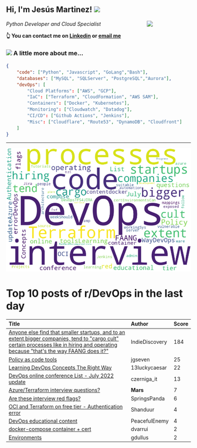 <!--
**jmartinezl/jmartinezl** is a ✨ _special_ ✨ repository because its `README.md` (this file) appears on your GitHub profile.

Here are some ideas to get you started:

- 🔭 I’m currently working on ...
- 🌱 I’m currently learning ...
- 👯 I’m looking to collaborate on ...
- 🤔 I’m looking for help with ...
- 💬 Ask me about ...
- 📫 How to reach me: ...
- 😄 Pronouns: ...
- ⚡ Fun fact: ...
-->

<h2>Hi, I'm Jesús Martinez! <img src="https://media.giphy.com/media/WUlplcMpOCEmTGBtBW/giphy.gif" width="30"> </h2>
<img align='right' src="https://media.giphy.com/media/NytMLKyiaIh6VH9SPm/giphy.gif" width="120">
<p><em>Python Developer and Cloud Specialist
</em></p>

**👆 You can contact me on [Linkedin](https://www.linkedin.com/in/jes%C3%BAs-martinez-2b7b10104/) or [email me](mailto:jesus.mtz.lorenzo@gmail.com)**

### <img src="https://media.giphy.com/media/VgCDAzcKvsR6OM0uWg/giphy.gif" width="50"> A little more about me...  

```json
{
    "code": ["Python", "Javascript", "GoLang","Bash"],
    "databases": ["MySQL", "SQLServer", "PostgreSQL","Aurora"],
    "devOps": [
        "Cloud Platforms": ["AWS", "GCP"],
        "IaC": ["Terraform", "CloudFormation", "AWS SAM"],
        "Containers": ["Docker", "Kubernetes"],
        "Monitoring": ["Cloudwatch", "Datadog"],
        "CI/CD": ["Github Actions", "Jenkins"],
        "Misc": ["Cloudflare", "Route53", "DynamoDB", "Cloudfront"]
    ]
}
```
---

![Wordcloud](./cloud.png)

# Top 10 posts of r/DevOps in the last day

| Title | Author | Score |
|:---|:---|:---|
| [Anyone else find that smaller startups, and to an extent bigger companies, tend to "cargo cult" certain processes like in hiring and operating because "that's the way FAANG does it?"](https://www.reddit.com/r/devops/comments/vy8k2n/anyone_else_find_that_smaller_startups_and_to_an/) | IndieDiscovery | 184 |
| [Policy as code tools](https://www.reddit.com/r/devops/comments/vy41bw/policy_as_code_tools/) | jgseven | 25 |
| [Learning DevOps Concepts The Right Way](https://www.reddit.com/r/devops/comments/vy88tk/learning_devops_concepts_the_right_way/) | 13luckycaesar | 22 |
| [DevOps online conference List - July 2022 update](https://www.reddit.com/r/devops/comments/vyozz6/devops_online_conference_list_july_2022_update/) | czerniga_it | 13 |
| [Azure/Terraform interview questions?](https://www.reddit.com/r/devops/comments/vy41jv/azureterraform_interview_questions/) | __Mars__ | 7 |
| [Are these interview red flags?](https://www.reddit.com/r/devops/comments/vybyzu/are_these_interview_red_flags/) | SpringsPanda | 6 |
| [OCI and Terraform on free tier - Authentication error](https://www.reddit.com/r/devops/comments/vy2pae/oci_and_terraform_on_free_tier_authentication/) | Shanduur | 4 |
| [DevOps educational content](https://www.reddit.com/r/devops/comments/vycv8d/devops_educational_content/) | PeacefulEnemy | 4 |
| [docker-compose container + cert](https://www.reddit.com/r/devops/comments/vyrxg2/dockercompose_container_cert/) | dvarrui | 2 |
| [Environments](https://www.reddit.com/r/devops/comments/vysc7g/environments/) | gdullus | 2 |
